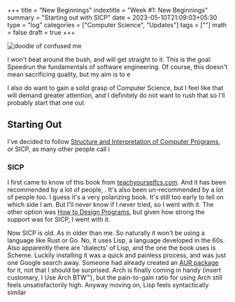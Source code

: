 +++
title = "New Beginnings"
indextitle = "Week #1: New Beginnings"
summary = "Starting out with SICP"
date = 2023-05-10T21:09:03+05:30
type = "log"
categories = ["Computer Science", "Updates"]
tags = [""]
math = false
draft = true
+++

![doodle of confused me](/media/log/0/1.png)

I won't beat around the bush, and will get straight to it. This is the goal: Speedrun the fundamentals of software engineering. Of course, this doesn't mean sacrificing quality, but my aim is to e

I also do want to gain a solid grasp of Computer Science, but I feel like that will demand greater attention, and I definitely do not want to rush that so I'll probably start that one out

## Starting Out

I've decided to follow [Structure and Interpretation of Computer Programs](https://sarabander.github.io/sicp/html/index.xhtml), or SICP, as many other people call i

### SICP

I first came to know of this book from [teachyourselfcs.com](https://teachyourselfcs.com/#programming). And it has been recommended by a lot of people, . It's also been un-recommended by a lot of people too. I guess it's a very polarizing book. It's still too early to tell on which side I am. But I'll never know if I never tried, so I went with it. The other option was [How to Design Programs](https://htdp.org/), but given how strong the support was for SICP, I went with it.

Now SICP is old. As in older than me. So naturally it won't be using a language like Rust or Go. No, it uses Lisp, a language developed in the 60s. Also apparently there are 'dialects' of Lisp, and the one the book uses is Scheme. Luckily installing it was a quick and painless process, and was just one Google search away. Someone had already created an [AUR package](https://aur.archlinux.org/packages/mit-scheme) for it, not that I should be surprised. Arch is finally coming in handy (insert customary, I Use Arch BTW™), but the pain-to-gain ratio for using Arch still feels unsatisfactorily high. Anyway moving on, Lisp feels syntactically similar
